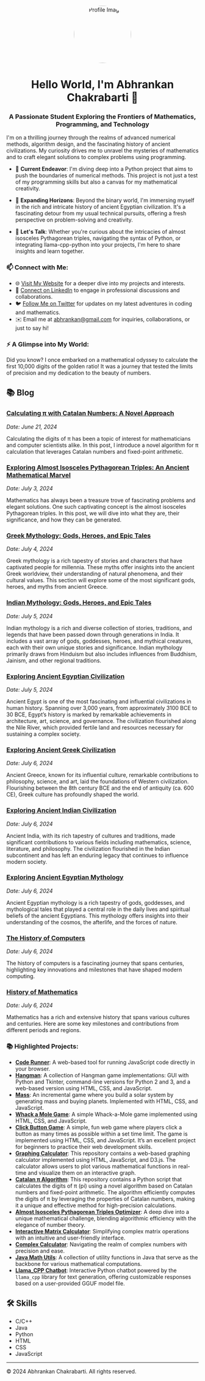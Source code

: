 <div align="center">
  <img src="https://avatars.githubusercontent.com/u/76620562?v=4" alt="Profile Image" style="border-radius: 50%; width: 150px; height: 150px;">
</div>
<h1 align="center">Hello World, I'm Abhrankan Chakrabarti 👋</h1>

<h3 align="center">A Passionate Student Exploring the Frontiers of Mathematics, Programming, and Technology</h3>

I'm on a thrilling journey through the realms of advanced numerical methods, algorithm design, and the fascinating history of ancient civilizations. My curiosity drives me to unravel the mysteries of mathematics and to craft elegant solutions to complex problems using programming.

- 🔭 **Current Endeavor**: I'm diving deep into a Python project that aims to push the boundaries of numerical methods. This project is not just a test of my programming skills but also a canvas for my mathematical creativity.

- 🌱 **Expanding Horizons**: Beyond the binary world, I'm immersing myself in the rich and intricate history of ancient Egyptian civilization. It's a fascinating detour from my usual technical pursuits, offering a fresh perspective on problem-solving and creativity.

- 💬 **Let's Talk**: Whether you're curious about the intricacies of almost isosceles Pythagorean triples, navigating the syntax of Python, or integrating llama-cpp-python into your projects, I'm here to share insights and learn together.

### 📫 Connect with Me:

- 🌐 [Visit My Website](https://abhrankan.w3spaces.com) for a deeper dive into my projects and interests.
- 🔗 [Connect on LinkedIn](https://www.linkedin.com/in/abhrankan-chakrabarti-159460214/) to engage in professional discussions and collaborations.
- 🐦 [Follow Me on Twitter](https://twitter.com/AbhrankanC) for updates on my latest adventures in coding and mathematics.
- ✉️ Email me at [abhrankan@gmail.com](mailto:abhrankan@gmail.com) for inquiries, collaborations, or just to say hi!

### ⚡ A Glimpse into My World:

Did you know? I once embarked on a mathematical odyssey to calculate the first 10,000 digits of the golden ratio! It was a journey that tested the limits of precision and my dedication to the beauty of numbers.

## 📚 Blog

### [Calculating π with Catalan Numbers: A Novel Approach](https://abhrankan-chakrabarti.github.io/mathematics/algorithms/2024/06/21/calculating-pi)
*Date: June 21, 2024*

Calculating the digits of π has been a topic of interest for mathematicians and computer scientists alike. In this post, I introduce a novel algorithm for π calculation that leverages Catalan numbers and fixed-point arithmetic.

### [Exploring Almost Isosceles Pythagorean Triples: An Ancient Mathematical Marvel](https://abhrankan-chakrabarti.github.io/mathematics/algorithms/2024/07/03/pythagorean-triples-exploration)
*Date: July 3, 2024*

Mathematics has always been a treasure trove of fascinating problems and elegant solutions. One such captivating concept is the almost isosceles Pythagorean triples. In this post, we will dive into what they are, their significance, and how they can be generated.

### [Greek Mythology: Gods, Heroes, and Epic Tales](https://abhrankan-chakrabarti.github.io/mythology/2024/07/04/greek-mythology)
*Date: July 4, 2024*

Greek mythology is a rich tapestry of stories and characters that have captivated people for millennia. These myths offer insights into the ancient Greek worldview, their understanding of natural phenomena, and their cultural values. This section will explore some of the most significant gods, heroes, and myths from ancient Greece.

### [Indian Mythology: Gods, Heroes, and Epic Tales](https://abhrankan-chakrabarti.github.io/mythology/2024/07/05/indian-mythology)
*Date: July 5, 2024*

Indian mythology is a rich and diverse collection of stories, traditions, and legends that have been passed down through generations in India. It includes a vast array of gods, goddesses, heroes, and mythical creatures, each with their own unique stories and significance. Indian mythology primarily draws from Hinduism but also includes influences from Buddhism, Jainism, and other regional traditions.

### [Exploring Ancient Egyptian Civilization](https://abhrankan-chakrabarti.github.io/history/2024/07/05/ancient-egyptian-civilization)
*Date: July 5, 2024*

Ancient Egypt is one of the most fascinating and influential civilizations in human history. Spanning over 3,000 years, from approximately 3100 BCE to 30 BCE, Egypt’s history is marked by remarkable achievements in architecture, art, science, and governance. The civilization flourished along the Nile River, which provided fertile land and resources necessary for sustaining a complex society.

### [Exploring Ancient Greek Civilization](https://abhrankan-chakrabarti.github.io/history/2024/07/06/ancient-greek-civilization)
*Date: July 6, 2024*

Ancient Greece, known for its influential culture, remarkable contributions to philosophy, science, and art, laid the foundations of Western civilization. Flourishing between the 8th century BCE and the end of antiquity (ca. 600 CE), Greek culture has profoundly shaped the world.

### [Exploring Ancient Indian Civilization](https://abhrankan-chakrabarti.github.io/history/2024/07/06/ancient-indian-civilization)
*Date: July 6, 2024*

Ancient India, with its rich tapestry of cultures and traditions, made significant contributions to various fields including mathematics, science, literature, and philosophy. The civilization flourished in the Indian subcontinent and has left an enduring legacy that continues to influence modern society.

### [Exploring Ancient Egyptian Mythology](https://abhrankan-chakrabarti.github.io/history/2024/07/06/ancient-egyptian-mythology)
*Date: July 6, 2024*

Ancient Egyptian mythology is a rich tapestry of gods, goddesses, and mythological tales that played a central role in the daily lives and spiritual beliefs of the ancient Egyptians. This mythology offers insights into their understanding of the cosmos, the afterlife, and the forces of nature.

### [The History of Computers](https://abhrankan-chakrabarti.github.io/2024/07/06/the-history-of-computers)
*Date: July 6, 2024*

The history of computers is a fascinating journey that spans centuries, highlighting key innovations and milestones that have shaped modern computing.

### [History of Mathematics](https://abhrankan-chakrabarti.github.io/2024/07/06/history-of-mathematics)
*Date: July 6, 2024*

Mathematics has a rich and extensive history that spans various cultures and centuries. Here are some key milestones and contributions from different periods and regions.

<!-- Add more blog posts as needed -->

### 📚 Highlighted Projects:

- **[Code Runner](https://github.com/Abhrankan-Chakrabarti/code-runner)**: A web-based tool for running JavaScript code directly in your browser.
- **[Hangman](https://github.com/Abhrankan-Chakrabarti/hangman)**: A collection of Hangman game implementations: GUI with Python and Tkinter, command-line versions for Python 2 and 3, and a web-based version using HTML, CSS, and JavaScript.
- **[Mass](https://github.com/Abhrankan-Chakrabarti/mass)**: An incremental game where you build a solar system by generating mass and buying planets. Implemented with HTML, CSS, and JavaScript.
- **[Whack a Mole Game](https://github.com/Abhrankan-Chakrabarti/Whack-a-Mole-Game)**: A simple Whack-a-Mole game implemented using HTML, CSS, and JavaScript.
- **[Click Button Game](https://github.com/Abhrankan-Chakrabarti/ClickButtonGame)**: A simple, fun web game where players click a button as many times as possible within a set time limit. The game is implemented using HTML, CSS, and JavaScript. It’s an excellent project for beginners to practice their web development skills.
- **[Graphing Calculator](https://github.com/Abhrankan-Chakrabarti/GraphingCalculator)**: This repository contains a web-based graphing calculator implemented using HTML, JavaScript, and D3.js. The calculator allows users to plot various mathematical functions in real-time and visualize them on an interactive graph.
- **[Catalan π Algorithm](https://github.com/Abhrankan-Chakrabarti/pi-calculation-with-catalan-numbers)**: This repository contains a Python script that calculates the digits of π (pi) using a novel algorithm based on Catalan numbers and fixed-point arithmetic. The algorithm efficiently computes the digits of π by leveraging the properties of Catalan numbers, making it a unique and effective method for high-precision calculations.
- **[Almost Isosceles Pythagorean Triples Optimizer](https://github.com/Abhrankan-Chakrabarti/almost-isosceles-pythagorean-triples)**: A deep dive into a unique mathematical challenge, blending algorithmic efficiency with the elegance of number theory.
- **[Interactive Matrix Calculator](https://github.com/Abhrankan-Chakrabarti/Interactive-Matrix-Calculator)**: Simplifying complex matrix operations with an intuitive and user-friendly interface.
- **[Complex Calculator](https://github.com/Abhrankan-Chakrabarti/ComplexCalculator)**: Navigating the realm of complex numbers with precision and ease.
- **[Java Math Utils](https://github.com/Abhrankan-Chakrabarti/java-math-utils)**: A collection of utility functions in Java that serve as the backbone for various mathematical computations.
- **[Llama_CPP Chatbot](https://github.com/Abhrankan-Chakrabarti/llama_cpp_chatbot)**: Interactive Python chatbot powered by the `llama_cpp` library for text generation, offering customizable responses based on a user-provided GGUF model file.

## 🛠️ Skills

- C/C++
- Java
- Python
- HTML
- CSS
- JavaScript

---

© 2024 Abhrankan Chakrabarti. All rights reserved.

